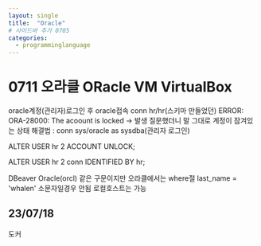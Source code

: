 ```yaml
---
layout: single
title:  "Oracle"
# 사이드바 추가 0705
categories:
  - programminglanguage
---
```


# 0711 오라클 ORacle VM VirtualBox
oracle계정(관리자)로그인 후
oracle접속
conn hr/hr(스키마 만들었던) 
ERROR:
ORA-28000: The acoount is locked -> 발생 질문했더니 말 그대로 계정이 잠겨있는 상태
해결법 : conn sys/oracle as sysdba(관리자 로그인)

ALTER USER hr
2 ACCOUNT UNLOCK;

ALTER USER hr
2 conn IDENTIFIED BY hr;

DBeaver Oracle(orcl)
같은 구문이지만 
오라클에서는 where절 last_name = 'whalen' 소문자일경우 안됨
로컬호스트는 가능

## 23/07/18
도커